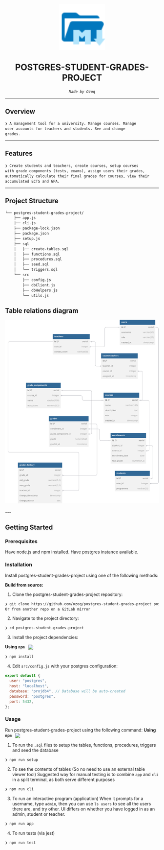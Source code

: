 <p align="center">
    <img src="https://raw.githubusercontent.com/PKief/vscode-material-icon-theme/ec559a9f6bfd399b82bb44393651661b08aaf7ba/icons/folder-markdown-open.svg" align="center" width="30%">
</p>
<p align="center"><h1 align="center">POSTGRES-STUDENT-GRADES-PROJECT</h1></p>
<p align="center">
	<em><code>Made by Ozoq</code></em>
</p>

---

## Overview

<code>❯ A management tool for a university. Manage courses. Manage user accounts for teachers and students. See and change grades.</code>

---

## Features

<code>❯ Create students and teachers, create courses, setup courses with grade components (tests, exams),
assign users their grades, automatically calculate their final grades for courses, view their accumulated ECTS and GPA.</code>

---

## Project Structure

```sh
└── postgres-student-grades-project/
    ├── app.js
    ├── cli.js
    ├── package-lock.json
    ├── package.json
    ├── setup.js
    ├── sql
    │   ├── create-tables.sql
    │   ├── functions.sql
    │   ├── procedures.sql
    │   ├── seed.sql
    │   └── triggers.sql
    └── src
        ├── config.js
        ├── dbClient.js
        ├── dbHelpers.js
        └── utils.js
```

## Table relations diagram

<img src="./Diagram.svg">
<br><br>
---

## Getting Started

### Prerequisites

Have node.js and npm installed.
Have postgres instance available.

### Installation

Install postgres-student-grades-project using one of the following methods:

**Build from source:**

1. Clone the postgres-student-grades-project repository:

```sh
❯ git clone https://github.com/ozoq/postgres-student-grades-project postgres-student-grades-project
Or from another repo on a GitLab mirror
```

2. Navigate to the project directory:

```sh
❯ cd postgres-student-grades-project
```

3. Install the project dependencies:

**Using `npm`** &nbsp; [<img align="center" src="https://img.shields.io/badge/npm-CB3837.svg?style={badge_style}&logo=npm&logoColor=white" />](https://www.npmjs.com/)

```sh
❯ npm install
```

4. Edit `src/config.js` with your postgres configuration:

```js
export default {
  user: "postgres",
  host: "localhost",
  database: "projdb4", // Database will be auto-created
  password: "postgres",
  port: 5432,
};
```

### Usage

Run postgres-student-grades-project using the following command:
**Using `npm`** &nbsp; [<img align="center" src="https://img.shields.io/badge/npm-CB3837.svg?style={badge_style}&logo=npm&logoColor=white" />](https://www.npmjs.com/)

1. To run the `.sql` files to setup the tables, functions, procedures, triggers and seed the database

```sh
❯ npm run setup
```

2. To see the contents of tables (So no need to use an external table viewer tool)
   Suggested way for manual testing is to combine `app` and `cli` in a split terminal,
   as both serve different purposes

```sh
❯ npm run cli
```

3. To run an interactive program (application)
   When it prompts for a username, type `admin`, then you can use `ls users` to see all the users there are,
   and try other. UI differs on whether you have logged in as an admin, student or teacher.

```sh
❯ npm run app
```

4. To run tests (via jest)

```sh
❯ npm run test
```
